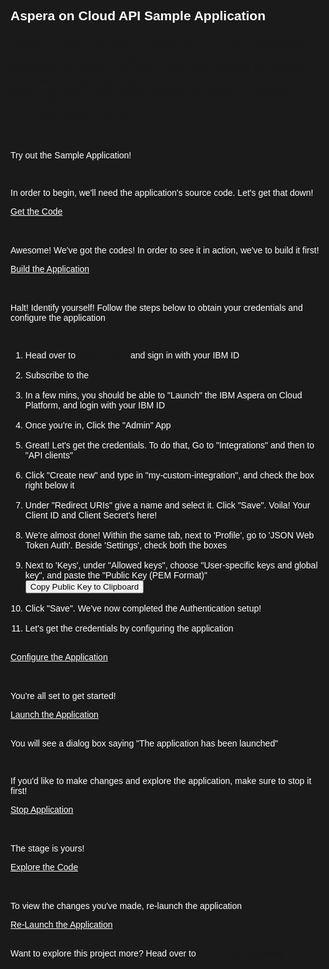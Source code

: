 <html>
<style>
html,div,body{
    background-color:#1a1a1a;
    font-family: 'IBM Plex Sans', sans-serif;
}
.content h2,h3,h4
{
    font-family: 'IBM Plex Sans', sans-serif;
    background-color:#1a1a1a;
}
.content h2,p{
    color:#fff;
    font-family: 'IBM Plex Sans', sans-serif;
}
.content p{
  font-family: 'IBM Plex Sans', sans-serif;  
  font:15px;
  color: #fff;
}
pre{
    background-color:#d9dbde;
    color:#000;
    font-family: 'IBM Plex Sans', sans-serif;
    font:12px;
}
.content h4{
    color:#fff;
}
.content h6{
    font-family: 'IBM Plex Sans', sans-serif;
    background-color:#1a1a1a;
    color:#fff;
}
.content h3{
    font-family: 'IBM Plex Sans', sans-serif;
    color: #2a67f5;
    background-color:#1a1a1a;
}
ul, ol,b{ 
    font-family: 'IBM Plex Sans', sans-serif;
    color: #fff;
}
#ul1{
  font-family: 'IBM Plex Sans', sans-serif;
    color: #fff;
}
.button.is-dark.is-medium {
  font-family: 'IBM Plex Sans', sans-serif;
  background-color: #1a1a1a;
  border-color: white;
  color: #fff;
}
.button.is-dark.is-medium:hover {
  font-family: 'IBM Plex Sans', sans-serif;
  background-color: #2a67f5;
  border-color: white;
  color: #fff;
}
.title.is-3{
  font-family: 'IBM Plex Sans', sans-serif;
  color:#fff;
}
.subtitle.is-4{
    font-family: 'IBM Plex Sans', sans-serif;
    color:#fff;
}

</style>
<script>
function copytoClipboard(value) {
    var tempInput = document.createElement("input");
    tempInput.style = "position: absolute; left: -1000px; top: -1000px";
    tempInput.value = value;
    document.body.appendChild(tempInput);
    tempInput.select();
    document.execCommand("copy");
    document.body.removeChild(tempInput);
}
</script>
<body style="font-family: 'IBM Plex Sans', sans-serif;background-color:#1a1a1a;">
<div style="font-family: 'IBM Plex Sans', sans-serif;background-color:#1a1a1a;">
<h2 class="title is-3 ">Aspera on Cloud API  Sample Application</h2>

<h3>Aspera on Cloud or (AoC) is Aspera’s on-demand SaaS offering for global content sharing. AoC enables fast, easy, and secure exchange of files and folders of any size between end users, even across separate organizations, in both local and remote locations. Using AoC, organizations can store and readily access files and folders in multiple cloud-based and on-premises storage systems. </h3>

<br>

<p>Try out the Sample Application!</p>

<br>

<p>In order to begin, we'll need the application's source code. Let's get that down!</p>
<a class="button is-dark is-medium" title="Get the Code" href="didact://?commandId=vscode.didact.sendNamedTerminalAString&text=AsperaonCloud$$git%20clone%20-b%20aspera%20https://github.com/IBM/Developer-Playground.git%20${CHE_PROJECTS_ROOT}/">Get the Code</a>
<br><br>

<br>

<p>Awesome! We've got the codes! In order to see it in action, we've to build it first!</p>
<a class="button is-dark is-medium" title="Build the Application" href="didact://?commandId=vscode.didact.sendNamedTerminalAString&text=AsperaonCloud$$cd%20${CHE_PROJECTS_ROOT}/AoCSampleApp%20%26%26%20npm%20install">Build the Application</a><br><br>

<br>


<p>Halt! Identify yourself! Follow the steps below to obtain your credentials and configure the application </p>
<br>
<ol>
  <li>Head over to <a title= "IBM API Hub" href="https://developer.ibm.com/apis/">IBM API Hub</a> and sign in with your IBM ID</li><br>
  <li>Subscribe to the <a title= "AoC Subscribe" href="https://developer.ibm.com/apis/catalog/aspera--aspera-on-cloud-api/Introduction">Aspera on Cloud API</a></li><br>
  <li>In a few mins, you should be able to "Launch" the IBM Aspera on Cloud Platform, and login with your IBM ID</li><br>
  <li>Once you're in, Click the "Admin" App </li><br>
  <li>Great! Let's get the credentials. To do that, Go to "Integrations" and then to "API clients" </li><br>
  <li>Click "Create new" and type in "my-custom-integration", and check the box right below it  </li><br>
  <li>Under "Redirect URIs" give a name and select it. Click "Save". Voila! Your Client ID and Client Secret's here! </li><br>
  <li>We're almost done! Within the same tab, next to 'Profile', go to 'JSON Web Token Auth'. Beside 'Settings', check both the boxes </li><br>
  <li>Next to 'Keys', under "Allowed keys", choose "User-specific keys and global key", and paste the "Public Key (PEM Format)" 
      <button onclick="copytoClipboard('-----BEGIN PUBLIC KEY----- MIICIjANBgkqhkiG9w0BAQEFAAOCAg8AMIICCgKCAgEAyklcsZFn99KW77qMIs8K X5EmATzIsLfwbpOG5B+lUMQGsp1kFwqMzSZaf0b4fuyKKBqSCpj8bqhUmUxFkjPM vpIz0zduqLyBDt+JMZbD4E6Rxg797WnCHuVVgOK74dYf4KdfiJ0OUua6frqavFL+ mhvNp6uTCfmLBfWVqnCKjht80zib7n+M00Y7zht6ZDTrxcGMH2qtqoYSI77YZGxg ndw7SLcehicHVzST7KzepkQvAYMexM/eiLeaDj6ymfwflvJHH8J3i9LfBJZ0/mUa XbgOSn7VCv5rZB6gpihsic4Gs2nn9I7cxOQS/XLmaVfgsGiIpUfNA7cby/Q7bf/w uBy6beoI0a5nxr4z8MdrK2e1HXhOnG8TXSFQAulGMOPP6exZaeiWk+/3xTRFjrsP B8/A5iDtvF0BvL6OY868HwnT+vitvtq4JdH1gAY8An0Unh+vnZqPhl9jWOjycXQJ HWo8g3P1uqgJL0dkHfBDHObfYTZuiEFjbJgAO3MLesbX7mTSkva5ZA7/o5awKbY7 VEgA0p1sSgFxEdYlZKAyra3bAL4iQ9j8B/3kPyQDMfYB4lZwV7Qdp+iAho7UjYaB bQds3PxeeEmDyI0a2qa6wrxfJllDDGW9b2eGnlZvXZunt57JLHLcJ32YAEYjEm7W owXAMbm9fMi6X5aEyVbqI4cCAwEAAQ== -----END PUBLIC KEY-----')">Copy Public Key to Clipboard</button> </li><br>

  <li>Click "Save". We've now completed the Authentication setup! </li><br>
  <li>Let's get the credentials by configuring the application </li><br>
</ol>
<a class="button is-dark is-medium" title="Configure the Application" href="didact://?commandId=vscode.open&projectFilePath=AoCSampleApp/.env">Configure the Application</a><br><br>
<br>

<p> You're all set to get started! </p>
<a class="button is-dark is-medium" title="Launch the Application" href="didact://?commandId=vscode.didact.sendNamedTerminalAString&text=AsperaonCloud$$cd%20${CHE_PROJECTS_ROOT}/AoCSampleApp%20%26%26%20npm%20start&completion=The%20application%20has%20been%20launched.">Launch the Application</a><br><br>

<p>You will see a dialog box saying "The application has been launched" </p>

<br>

<p> If you'd like to make changes and explore the application, make sure to stop it first! </p>
<a class="button is-dark is-medium" title="Stop Application" href="didact://?commandId=vscode.didact.sendNamedTerminalCtrlC&text=AsperaonCloud" >Stop Application</a><br><br>

<br>

<p> The stage is yours! </p>
<a class="button is-dark is-medium" title="Explore the Code" href="didact://?commandId=workbench.view.explorer">Explore the Code</a><br><br>

<br>

<p> To view the changes you've made, re-launch the application </p>
<a class="button is-dark is-medium" title="Re-Launch the Application" href="didact://?commandId=vscode.didact.sendNamedTerminalAString&text=AsperaonCloud$$cd%20${CHE_PROJECTS_ROOT}/AoCSampleApp%20%26%26%20npm%20start&completion=The%20application%20has%20been%20launched.">Re-Launch the Application</a><br><br>



<p> Want to explore this project more? Head over to <a href = "https://github.com/IBM/Developer-Playground/tree/master" > the GitHub Repository</a> </p>

</ol>
<br/>


</div>
</body>
</html>

